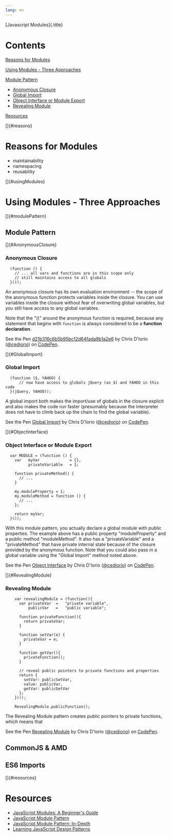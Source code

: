```yaml
---
lang: en
---
```


[Javascript Modules]{.title}

Contents
========

[Reasons for Modules](#reasons)

[Using Modules - Three Approaches](#usingModules)

[Module Pattern](#modulePattern)

-   [Anonymous Closure](#AnonymousClosure)
-   [Global Import](#GlobalImport)
-   [Object Interface or Module Export](#ObjectInterface)
-   [Revealing Module](#RevealingModule)

[Resources](#resources)

[]{#reasons}

Reasons for Modules
===================

-   maintainability
-   namespacing
-   reusability

[]{#usingModules}

Using Modules - Three Approaches
================================

[]{#modulePattern}

Module Pattern
--------------

[]{#AnonymousClosure}

### Anonymous Closure

      
      (function () {
        // ... all vars and functions are in this scope only
        // still maintains access to all globals
      }());
      
      

An anonymous closure has its own evaluation environment \-- the scope of
the anonymous function protects variables inside the closure. You can
use variables inside the closure without fear of overwriting global
variables, but you still have access to any global variables.

Note that the \"()\" around the anonymous function is required, because
any statement that begins with `function` is always considered to be a
**function declaration**.

See the Pen
[d21b316c6b5b95bc12d64fada9b1a2e6](https://codepen.io/cediorio/pen/d21b316c6b5b95bc12d64fada9b1a2e6)
by Chris D\'Iorio ([\@cediorio](https://codepen.io/cediorio)) on
[CodePen](https://codepen.io).

[]{#GlobalImport}

### Global Import

      
      (function ($, YAHOO) {
          // now have access to globals jQuery (as $) and YAHOO in this code
      }(jQuery, YAHOO));
      
      

A global import both makes the import/use of globals in the closure
explicit and also makes the code run faster (presumably because the
interpreter does not have to climb back up the chain to find the global
variable).

See the Pen [Global Import](https://codepen.io/cediorio/pen/NWWWjXj) by
Chris D\'Iorio ([\@cediorio](https://codepen.io/cediorio)) on
[CodePen](https://codepen.io).

[]{#ObjectInterface}

### Object Interface or Module Export

      
      var MODULE = (function () {
        var   myVar             = {},         
              privateVariable   = 1;

        function privateMethod() {
          // ...
        }

        my.moduleProperty = 1;
        my.moduleMethod = function () {
          // ...
        };

        return myVar;
      }());
      
      

With this module pattern, you actually declare a global module with
public properties. The example above has a public property
\"moduleProperty\" and a public method \"moduleMethod\". It also has a
\"privateVariable\" and a \"privateMethod\" that have private internal
state because of the closure provided by the anonymous function. Note
that you could also pass in a global variable using the \"Global
Import\" method noted above.

See the Pen [Object
Interface](https://codepen.io/cediorio/pen/427ac5da267d1e24bf7d91b05ac3503b)
by Chris D\'Iorio ([\@cediorio](https://codepen.io/cediorio)) on
[CodePen](https://codepen.io).

[]{#RevealingModule}

### Revealing Module

      
        var revealingModule = (function(){
          var privateVar  =   "private variable",
              publicVar   =   "public variable";
          
          function privateFunction(){
            return privateVar;
          }
          
          function setVar(e) {
            privateVar = e;
          }
          
          function getVar(){
            privateFunction();
          }
          
          // reveal public pointers to private functions and properties
          return {
            setVar: publicSetVar,
            value: publicVar,
            getVar: publicGetVar
          };
        })();
        
        RevealingModule.publicFunction();
      
      

The Revealing Module pattern creates public pointers to private
functions, which means that

See the Pen [Revealing Module](https://codepen.io/cediorio/pen/abbbyMY)
by Chris D\'Iorio ([\@cediorio](https://codepen.io/cediorio)) on
[CodePen](https://codepen.io).

CommonJS & AMD
--------------

ES6 Imports
-----------

[]{#resources}

Resources
=========

-   [JavaScript Modules: A Beginner's
    Guide](https://www.freecodecamp.org/news/javascript-modules-a-beginner-s-guide-783f7d7a5fcc/#.y8hs0nsne)
-   [JavaScript Module
    Pattern](https://medium.com/@tkssharma/javascript-module-pattern-b4b5012ada9f)
-   [JavaScript Module Pattern:
    In-Depth](https://www.nilovelez.com/2018/06/javascript-module-pattern-in-depth/)
-   [Learning JavaScript Design
    Patterns](https://addyosmani.com/resources/essentialjsdesignpatterns/book/#modulepatternjavascript)
